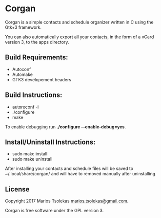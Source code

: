 # Corgan

Corgan is a simple contacts and schedule organizer written in C
using the Gtk+3 framework.

You can also automatically export all your contacts, in the
form of a vCard version 3, to the apps directory.

## Build Requirements:
- Autoconf
- Automake
- GTK3 developement headers

## Build Instructions:
- autoreconf -i
- ./configure
- make

To enable debugging run **./configure --enable-debug=yes**.

## Install/Uninstall Instructions:
- sudo make install
- sudo make uninstall

After installing your contacts and schedule files will be saved
to ~/.local/share/corgan/ and will have to removed manually after
uninstalling.

## License

Copyright 2017 Marios Tsolekas <marios.tsolekas@gmail.com>.

Corgan is free software under the GPL version 3.
